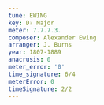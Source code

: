 ```yaml
---
tune: EWING
key: D♭ Major
meter: 7.7.7.3.
composer: Alexander Ewing
arranger: J. Burns
year: 1807-1889
anacrusis: 0
meter_error: '0'
time_signature: 6/4
meterError: 0
timeSignature: 2/2
---
```

